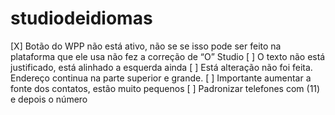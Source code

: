 # studiodeidiomas
[X] Botão do WPP não está ativo, não se se isso pode ser feito na plataforma que ele usa não fez a correção de “O” Studio
[ ] O texto não está justificado, está alinhado a esquerda ainda
[ ] Está alteração não foi feita. Endereço continua na parte superior e grande.
[ ] Importante aumentar a fonte dos contatos, estão muito pequenos
[ ] Padronizar telefones com (11) e depois o número
